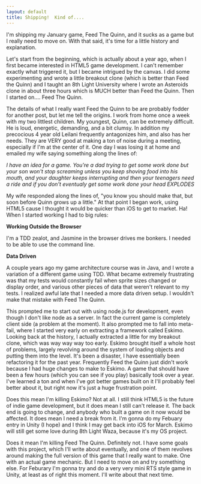 ```yaml
---
layout: default
title: Shipping!  Kind of.... 
---
```


I'm shipping my January game, Feed The Quinn, and it sucks as a game but I really need to move on. With that said, it's time for a little history and explanation. 

Let's start from the beginning, which is actually about a year ago, when I first became interested in HTML5 game development. I can't remember exactly what triggered it, but I became intrigued by the canvas.  I did some experimenting and wrote a little breakout clone (which is better than Feed the Quinn) and I taught an 8th Light University where I wrote an Asteroids clone in about three hours which is MUCH better than Feed the Quinn.  Then I started on.... Feed The Quinn.

The details of what I really want Feed the Quinn to be are probably fodder for another post, but let me tell the origins.  I work from home once a week with my two littlest children. My youngest, Quinn, can be extremely difficult. He is loud, energetic, demanding, and a bit clumsy. In addition my precocious 4 year old Leilani frequently antagonizes him, and also has her needs. They are VERY good at making a ton of noise during a meeting, especially if I'm at the center of it. One day I was losing it at home and emailed my wife saying something along the lines of:

_I have an idea for a game. You're a dad trying to get some work done but your son won't stop screaming unless you keep shoving food into his mouth, and your daughter keeps interrupting and then your teenagers need a ride and if you don't eventualy get some work done your head EXPLODES_

My wife responded along the lines of, "you know you should make that, but soon before Quinn grows up a little." At that point I began work, using HTML5 cause I thought it would be quicker than iOS to get to market. Ha! When I started working I had to big rules:

__Working Outside the Browser__

I'm a TDD zealot, and Jasmine in the browser drives me bonkers. I needed to be able to use the command line.

__Data Driven__

A couple years ago my game architecture course was in Java, and I wrote a variation of a different game using TDD. What became extremely frustrating was that my tests would constantly fail when sprite sizes changed or display order, and various other pieces of data that weren't relevant to my tests. I realized awful late that I needed a more data driven setup. I wouldn't make that mistake with Feed The Quinn.

This prompted me to start out with using node.js for development, even though I don't like node as a server. In fact the current game is completely client side (a problem at the moment). It also prompted me to fall into meta-fail, where I started very early on extracting a framework called Eskimo. Looking back at the history, I actually extracted a little for my breakout clone, which was way way way too early. Eskimo brought itself a whole host of problems, largely revolving around the system of loading objects and putting them into the level. It's been a disaster, I have essentially been refactoring it for the past year.  Frequently Feed the Quinn just didn't work because I had huge changes to make to Eskimo. A game that should have been a few hours (which you can see if you play) basically took over a year. I've learned a ton and when I've got better games built on it I'll probably feel better about it, but right now it's just a huge frustration point. 

Does this mean I'm killing Eskimo? Not at all. I still think HTML5 is the future of indie game development, but it does mean I still can't release it. The back end is going to change, and anybody who built a game on it now would be affected. It does mean I need a break from it. I'm gonna do my Febuary entry in Unity (I hope) and I think I may get back into iOS for March. Eskimo will still get some love during 8th Light Waza, because it's my OS project.

Does it mean I'm killing Feed The Quinn. Definitely not. I have some goals with this project, which I'll write about eventually, and one of them revolves around making the full version of this game that I really want to make. One with an actual game mechanic. But I need to move on and try something else. For Feburary I'm gonna try and do a very very mini RTS style game in Unity, at least as of right this moment. I'll write about that next time.
